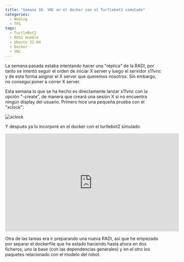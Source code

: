 ```yaml
---
title: "Semana 10. VNC en el docker con el Turtlebot2 simulado"
categories:
  - Weblog
  - TFG
tags:
  - TurtleBot2
  - ROS2 Humble
  - Ubuntu 22.04
  - Docker
  - VNC
---
```


La semana pasada estaba intentando hacer una "réplica" de la RADI, por tanto se intentó seguir el orden de iniciar X server y luego el servidor x11vnc y de esta forma asignar el X server que queremos nosotros. Sin embargo, no conseguí poner a correr X server.

Esta semana lo que se ha hecho es directamente lanzar x11vnc con la opción "-create", de manera que creará una sesión X si no encuentra ningún display del usuario. Primero hice una pequeña prueba con el "xclock":

![xclock](/2022-tfg-lucia-chen/docs/images/xclock-vnc.png)


Y después ya lo incorporé en el docker con el turtlebot2 simulado

<p align="center">
<iframe width="560" height="315" src="https://www.youtube.com/embed/psiUNR2cMmE" title="YouTube video player" frameborder="0" allow="accelerometer; autoplay; clipboard-write; encrypted-media; gyroscope; picture-in-picture" allowfullscreen></iframe>
</p>

Otra de las tareas era ir preparando una nueva RADI, así que he empezado por separar el dockerfile que he estado haciendo hasta ahora en dos ficheros, uno la base (con las dependencias generales) y en el otro los paquetes relacionado con el modelo del robot.